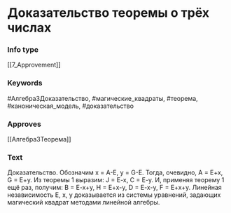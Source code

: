 # Доказательство теоремы о трёх числах
### Info type
[[7_Approvement]]
### Keywords
#Алгебра3Доказательство, #магические_квадраты, #теорема, #каноническая_модель, #доказательство
### Approves
[[Алгебра3Теорема]]
### Text
Доказательство. Обозначим x = A-E, y = G-E. Тогда, очевидно, A = E+x, G = E+y. Из теоремы 1 выразим: J = E-x, C = E-y. И, применяя теорему 1 ещё раз, получим: B = E-x+y, H = E+x-y, D = E-x-y, F = E+x+y. Линейная независимость E, x, y доказывается из системы уравнений, задающих магический квадрат методами линейной алгебры.